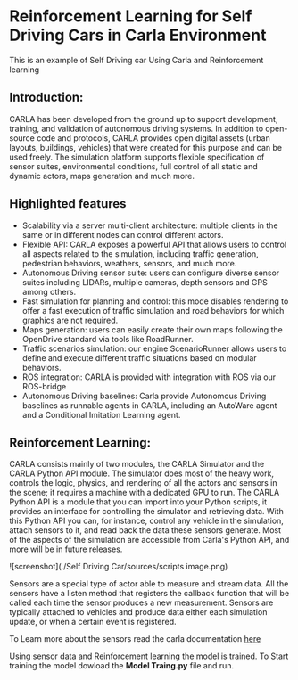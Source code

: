 # Reinforcement Learning for Self Driving Cars in Carla Environment

This is an example of Self Driving car Using Carla and Reinforcement learning

## Introduction:
CARLA has been developed from the ground up to support development, training, and validation of autonomous driving systems. In addition to open-source code and protocols, CARLA provides open digital assets (urban layouts, buildings, vehicles) that were created for this purpose and can be used freely. The simulation platform supports flexible specification of sensor suites, environmental conditions, full control of all static and dynamic actors, maps generation and much more.

## Highlighted features
- Scalability via a server multi-client architecture: multiple clients in the same or in different nodes can control different actors.
- Flexible API: CARLA exposes a powerful API that allows users to control all aspects related to the simulation, including traffic generation, pedestrian behaviors, weathers, sensors, and much more.
- Autonomous Driving sensor suite: users can configure diverse sensor suites including LIDARs, multiple cameras, depth sensors and GPS among others.
- Fast simulation for planning and control: this mode disables rendering to offer a fast execution of traffic simulation and road behaviors for which graphics are not required.
- Maps generation: users can easily create their own maps following the OpenDrive standard via tools like RoadRunner.
- Traffic scenarios simulation: our engine ScenarioRunner allows users to define and execute different traffic situations based on modular behaviors.
- ROS integration: CARLA is provided with integration with ROS via our ROS-bridge
- Autonomous Driving baselines: Carla provide Autonomous Driving baselines as runnable agents in CARLA, including an AutoWare agent and a Conditional Imitation Learning agent.

## Reinforcement Learning:
CARLA consists mainly of two modules, the CARLA Simulator and the CARLA Python API module. The simulator does most of the heavy work, controls the logic, physics, and rendering of all the actors and sensors in the scene; it requires a machine with a dedicated GPU to run. The CARLA Python API is a module that you can import into your Python scripts, it provides an interface for controlling the simulator and retrieving data. With this Python API you can, for instance, control any vehicle in the simulation, attach sensors to it, and read back the data these sensors generate. Most of the aspects of the simulation are accessible from Carla's Python API, and more will be in future releases.

![screenshot](./Self Driving Car/sources/scripts image.png)

Sensors are a special type of actor able to measure and stream data. All the sensors have a listen method that registers the callback function that will be called each time the sensor produces a new measurement. Sensors are typically attached to vehicles and produce data either each simulation update, or when a certain event is registered.

To Learn more about the sensors read the carla documentation [here](https://carla.readthedocs.io/en/latest/cameras_and_sensors/)

Using sensor data and Reinforcement learning the model is trained. To Start training the model dowload the **Model Traing.py** file and run. 
